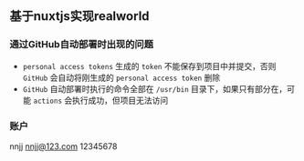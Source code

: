 ## 基于nuxtjs实现realworld

### 通过GitHub自动部署时出现的问题

  * `personal access tokens` 生成的 `token` 不能保存到项目中并提交，否则 `GitHub` 会自动将刚生成的 `personal access token` 删除
  * `GitHub` 自动部署时执行的命令全部在 `/usr/bin` 目录下，如果只有部分在，可能 `actions` 会执行成功，但项目无法访问

### 账户

  nnjj
  nnjj@123.com
  12345678

